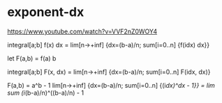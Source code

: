 # exponent-dx 

https://www.youtube.com/watch?v=VVF2nZ0WOY4

integral[a;b] f(x) dx =
lim[n->+inf] {dx=(b-a)/n; sum[i=0..n] {f(idx) dx}}

let F(a,b) = f(a) b

integral[a;b] F(x, dx) =
lim[n->+inf] {dx=(b-a)/n; sum[i=0..n] F(idx, dx)}

F(a,b) = a^b - 1
lim[n->+inf] {dx=(b-a)/n; sum[i=0..n] {(i*dx)^dx - 1}}
= lim sum (i*(b-a)/n)^((b-a)/n) - 1
